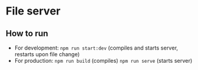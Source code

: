 # File server

## How to run

-   For development:
    `npm run start:dev` (compiles and starts server, restarts upon file change)
-   For production:
    `npm run build` (compiles)
    `npm run serve` (starts server)
